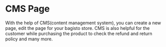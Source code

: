 # CMS Page

With the help of CMS(content management system), you can create a new page, edit the page for your bagisto store. CMS is also helpful for the customer while purchasing the product to check the refund and return policy and many more.


